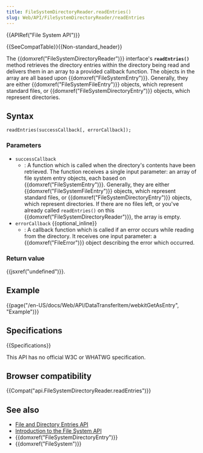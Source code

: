 ```yaml
---
title: FileSystemDirectoryReader.readEntries()
slug: Web/API/FileSystemDirectoryReader/readEntries
---
```

{{APIRef("File System API")}}

{{SeeCompatTable}}{{Non-standard_header}}

The {{domxref("FileSystemDirectoryReader")}} interface's **`readEntries()`** method retrieves the directory entries within the directory being read and delivers them in an array to a provided callback function. The objects in the array are all based upon {{domxref("FileSystemEntry")}}. Generally, they are either {{domxref("FileSystemFileEntry")}} objects, which represent standard files, or {{domxref("FileSystemDirectoryEntry")}} objects, which represent directories.

## Syntax

```plain
readEntries(successCallback[, errorCallback]);
```

### Parameters

- `successCallback`
  - : A function which is called when the directory's contents have been retrieved. The function receives a single input parameter: an array of file system entry objects, each based on {{domxref("FileSystemEntry")}}. Generally, they are either {{domxref("FileSystemFileEntry")}} objects, which represent standard files, or {{domxref("FileSystemDirectoryEntry")}} objects, which represent directories. If there are no files left, or you've already called `readEntries()` on this {{domxref("FileSystemDirectoryReader")}}, the array is empty.
- `errorCallback` {{optional_inline}}
  - : A callback function which is called if an error occurs while reading from the directory. It receives one input parameter: a {{domxref("FileError")}} object describing the error which occurred.

### Return value

{{jsxref("undefined")}}.

## Example

{{page("/en-US/docs/Web/API/DataTransferItem/webkitGetAsEntry", "Example")}}

## Specifications

{{Specifications}}

This API has no official W3C or WHATWG specification.

## Browser compatibility

{{Compat("api.FileSystemDirectoryReader.readEntries")}}

## See also

- [File and Directory Entries API](/zh-CN/docs/Web/API/File_and_Directory_Entries_API)
- [Introduction to the File System API](/zh-CN/docs/Web/API/File_and_Directory_Entries_API/Introduction)
- {{domxref("FileSystemDirectoryEntry")}}
- {{domxref("FileSystem")}}
